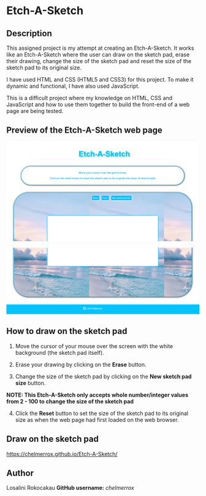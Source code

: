 # Etch-A-Sketch

## Description

This assigned project is my attempt at creating an Etch-A-Sketch. It works like an Etch-A-Sketch where the user
can draw on the sketch pad, erase their drawing, change the size of the sketch pad and reset the size of the sketch pad
to its original size. 

I have used HTML and CSS (HTML5 and CSS3) for this project. To make it dynamic and functional, I have also used JavaScript.

This is a difficult project where my knowledge on HTML, CSS and JavaScript and how to use them together to build the front-end of a web page are being tested.

## Preview of the Etch-A-Sketch web page

![Preview of my web page](images/etch-a-sketch-1.PNG)

![Preview](images/etch-a-sketch-2.PNG)

## How to draw on the sketch pad

1. Move the cursor of your mouse over the screen with the white background (the sketch pad itself).

2. Erase your drawing by clicking on the **Erase** button.

3. Change the size of the sketch pad by clicking on the **New sketch pad size** button.

**NOTE: This Etch-A-Sketch only accepts whole number/integer values from 2 - 100 to change the size of the sketch pad**

4. Click the **Reset** button to set the size of the sketch pad  to its original size as when the web page had first loaded on the web browser.

## Draw on the sketch pad

https://chelmerrox.github.io/Etch-A-Sketch/

## Author

Losalini Rokocakau **GitHub username:** *chelmerrox*